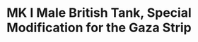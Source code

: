 ---
layout: product
title: "MK I Male British Tank, Special Modification for the Gaza Strip                        "
price: "1400" 
desc: "1/72 Maketa"
img_path: "/assets/img/MBLTD72003.webp"
brand: "MasterBox"
available: false
special_offer: false
new: false
soon: false
cat: "010000"
subcat: "015300"
subsubcat: "0N/A"
sifra: "MBLTD72003"
popular: false
spec: false
---